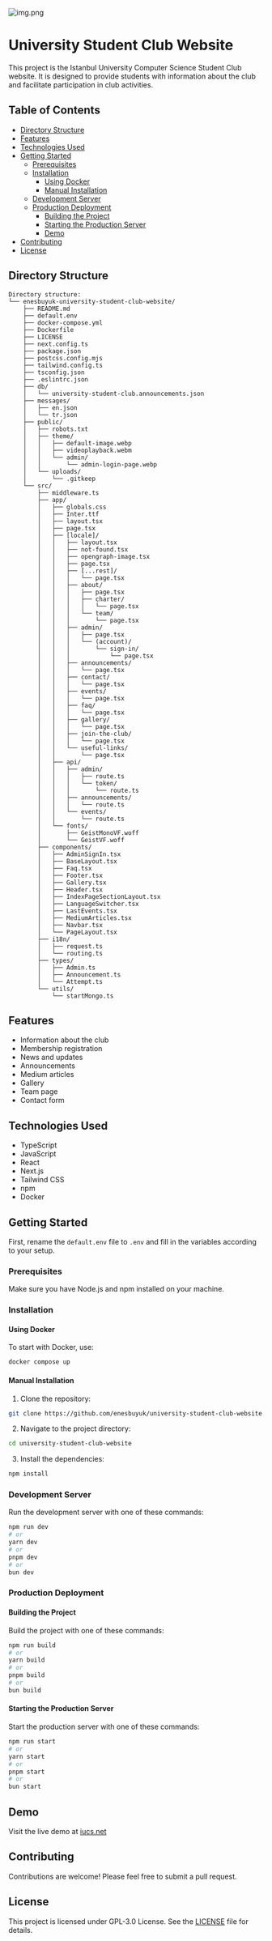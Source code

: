 ![img.png](img.png)



# University Student Club Website

This project is the Istanbul University Computer Science Student Club website. It is designed to provide students with information about the club and facilitate participation in club activities.

## Table of Contents

- [Directory Structure](#directory-structure)
- [Features](#features)
- [Technologies Used](#technologies-used)
- [Getting Started](#getting-started)
  - [Prerequisites](#prerequisites)
  - [Installation](#installation)
    - [Using Docker](#using-docker)
    - [Manual Installation](#manual-installation)
  - [Development Server](#development-server)
  - [Production Deployment](#production-deployment)
    - [Building the Project](#building-the-project)
    - [Starting the Production Server](#starting-the-production-server)
    - [Demo](#demo)
- [Contributing](#contributing)
- [License](#license)

## Directory Structure

```plaintext
Directory structure:
└── enesbuyuk-university-student-club-website/
    ├── README.md
    ├── default.env
    ├── docker-compose.yml
    ├── Dockerfile
    ├── LICENSE
    ├── next.config.ts
    ├── package.json
    ├── postcss.config.mjs
    ├── tailwind.config.ts
    ├── tsconfig.json
    ├── .eslintrc.json
    ├── db/
    │   └── university-student-club.announcements.json
    ├── messages/
    │   ├── en.json
    │   └── tr.json
    ├── public/
    │   ├── robots.txt
    │   ├── theme/
    │   │   ├── default-image.webp
    │   │   ├── videoplayback.webm
    │   │   └── admin/
    │   │       └── admin-login-page.webp
    │   └── uploads/
    │       └── .gitkeep
    └── src/
        ├── middleware.ts
        ├── app/
        │   ├── globals.css
        │   ├── Inter.ttf
        │   ├── layout.tsx
        │   ├── page.tsx
        │   ├── [locale]/
        │   │   ├── layout.tsx
        │   │   ├── not-found.tsx
        │   │   ├── opengraph-image.tsx
        │   │   ├── page.tsx
        │   │   ├── [...rest]/
        │   │   │   └── page.tsx
        │   │   ├── about/
        │   │   │   ├── page.tsx
        │   │   │   ├── charter/
        │   │   │   │   └── page.tsx
        │   │   │   └── team/
        │   │   │       └── page.tsx
        │   │   ├── admin/
        │   │   │   ├── page.tsx
        │   │   │   └── (account)/
        │   │   │       └── sign-in/
        │   │   │           └── page.tsx
        │   │   ├── announcements/
        │   │   │   └── page.tsx
        │   │   ├── contact/
        │   │   │   └── page.tsx
        │   │   ├── events/
        │   │   │   └── page.tsx
        │   │   ├── faq/
        │   │   │   └── page.tsx
        │   │   ├── gallery/
        │   │   │   └── page.tsx
        │   │   ├── join-the-club/
        │   │   │   └── page.tsx
        │   │   └── useful-links/
        │   │       └── page.tsx
        │   ├── api/
        │   │   ├── admin/
        │   │   │   ├── route.ts
        │   │   │   └── token/
        │   │   │       └── route.ts
        │   │   ├── announcements/
        │   │   │   └── route.ts
        │   │   └── events/
        │   │       └── route.ts
        │   └── fonts/
        │       ├── GeistMonoVF.woff
        │       └── GeistVF.woff
        ├── components/
        │   ├── AdminSignIn.tsx
        │   ├── BaseLayout.tsx
        │   ├── Faq.tsx
        │   ├── Footer.tsx
        │   ├── Gallery.tsx
        │   ├── Header.tsx
        │   ├── IndexPageSectionLayout.tsx
        │   ├── LanguageSwitcher.tsx
        │   ├── LastEvents.tsx
        │   ├── MediumArticles.tsx
        │   ├── Navbar.tsx
        │   └── PageLayout.tsx
        ├── i18n/
        │   ├── request.ts
        │   └── routing.ts
        ├── types/
        │   ├── Admin.ts
        │   ├── Announcement.ts
        │   └── Attempt.ts
        └── utils/
            └── startMongo.ts
```


## Features

- Information about the club
- Membership registration
- News and updates
- Announcements
- Medium articles
- Gallery
- Team page
- Contact form

## Technologies Used

- TypeScript
- JavaScript
- React
- Next.js
- Tailwind CSS
- npm
- Docker

## Getting Started

First, rename the `default.env` file to `.env` and fill in the variables according to your setup.

### Prerequisites

Make sure you have Node.js and npm installed on your machine.

### Installation

#### Using Docker

To start with Docker, use:

```bash
docker compose up
```

#### Manual Installation

1. Clone the repository:
```bash
git clone https://github.com/enesbuyuk/university-student-club-website.git
```

2. Navigate to the project directory:
```bash
cd university-student-club-website
```

3. Install the dependencies:
```bash
npm install
```

### Development Server

Run the development server with one of these commands:

```bash
npm run dev
# or
yarn dev
# or
pnpm dev
# or
bun dev
```

### Production Deployment

#### Building the Project

Build the project with one of these commands:

```bash
npm run build
# or
yarn build
# or
pnpm build
# or
bun build
```

#### Starting the Production Server

Start the production server with one of these commands:

```bash
npm run start
# or
yarn start
# or
pnpm start
# or
bun start
```

## Demo

Visit the live demo at [iucs.net](https://iucs.net/)

## Contributing

Contributions are welcome! Please feel free to submit a pull request.

## License

This project is licensed under GPL-3.0 License. See the [LICENSE](https://github.com/enesbuyuk/university-student-club-website?tab=GPL-3.0-1-ov-file) file for details.
